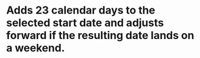 # Adds 23 calendar days to the selected start date and adjusts forward if the resulting date lands on a weekend.
